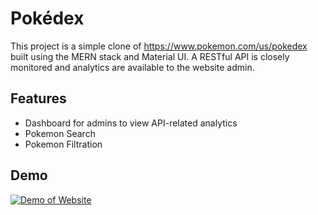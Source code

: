 # Pokédex

This project is a simple clone of https://www.pokemon.com/us/pokedex built using the MERN stack and Material UI. 
A RESTful API is closely monitored and analytics are available to the website admin.

## Features
- Dashboard for admins to view API-related analytics
- Pokemon Search
- Pokemon Filtration

## Demo
[![Demo of Website](https://img.youtube.com/vi/OiumPwgx3lo/0.jpg)](https://www.youtube.com/watch?v=OiumPwgx3lo)
